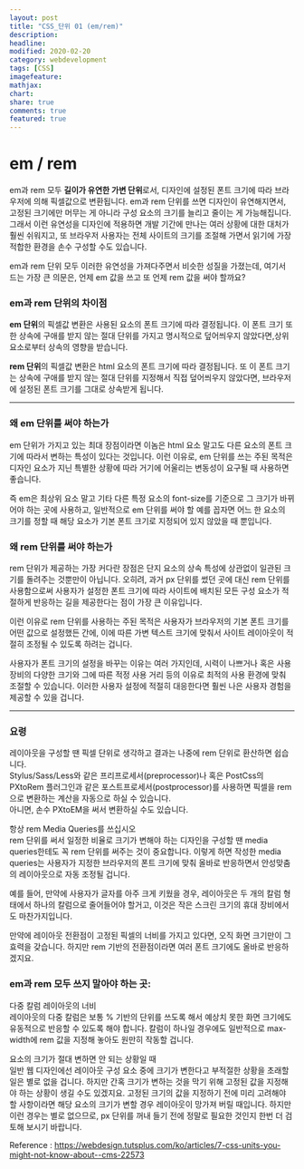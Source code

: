 ```yaml
---
layout: post
title: "CSS_단위 01 (em/rem)"
description:
headline:
modified: 2020-02-20
category: webdevelopment
tags: [CSS]
imagefeature:
mathjax:
chart:
share: true
comments: true
featured: true
---
```


# em / rem

em과 rem 모두 **길이가 유연한 가변 단위**로서, 디자인에 설정된 폰트 크기에 따라 브라우저에 의해 픽셀값으로 변환됩니다.
em과 rem 단위를 쓰면 디자인이 유연해지면서, 고정된 크기에만 머무는 게 아니라 구성 요소의 크기를 늘리고 줄이는 게 가능해집니다. 그래서 이런 유연성을 디자인에 적용하면 개발 기간에 만나는 여러 상황에 대한 대처가 훨씬 쉬워지고, 또 브라우저 사용자는 전체 사이트의 크기를 조절해 가면서 읽기에 가장 적합한 환경을 손수 구성할 수도 있습니다.

em과 rem 단위 모두 이러한 유연성을 가져다주면서 비슷한 성질을 가졌는데, 여기서 드는 가장 큰 의문은, 언제 em 값을 쓰고 또 언제 rem 값을 써야 할까요?

### em과 rem 단위의 차이점

**em 단위**의 픽셀값 변환은 사용된 요소의 폰트 크기에 따라 결정됩니다. 이 폰트 크기 또한 상속에 구애를 받지 않는 절대 단위를 가지고 명시적으로 덮어씌우지 않았다면,<span class="orange">상위 요소로부터 상속의 영향을 받습니다.</span>

**rem 단위**의 픽셀값 변환은 html 요소의 폰트 크기에 따라 결정됩니다. 또 이 폰트 크기는 상속에 구애를 받지 않는 절대 단위를 지정해서 직접 덮어씌우지 않았다면, <span class="orange">브라우저에 설정된 폰트 크기를 그대로 상속받게 됩니다.</span>

---

### 왜 em 단위를 써야 하는가

em 단위가 가지고 있는 최대 장점이라면 이놈은 html 요소 말고도 다른 요소의 폰트 크기에 따라서 변하는 특성이 있다는 것입니다.
이런 이유로, <span class="gray">em 단위를 쓰는 주된 목적은 디자인 요소가 지닌 특별한 상황에 따라 거기에 어울리는 변동성이 요구될 때 사용하면 좋습니다.</span>

즉 em은 최상위 요소 말고 기타 다른 특정 요소의 font-size를 기준으로 그 크기가 바뀌어야 하는 곳에 사용하고, 일반적으로 em 단위를 써야 할 예를 꼽자면 어느 한 요소의 크기를 정할 때 해당 요소가 기본 폰트 크기로 지정되어 있지 않았을 때 뿐입니다.

### 왜 rem 단위를 써야 하는가

rem 단위가 제공하는 가장 커다란 장점은 단지 요소의 상속 특성에 상관없이 일관된 크기를 돌려주는 것뿐만이 아닙니다. 오히려, 과거 px 단위를 썼던 곳에 대신 rem 단위를 사용함으로써 사용자가 설정한 폰트 크기에 따라 사이트에 배치된 모든 구성 요소가 적절하게 반응하는 길을 제공한다는 점이 가장 큰 이유입니다.

이런 이유로 <span class="gray">rem 단위를 사용하는 주된 목적은 사용자가 브라우저의 기본 폰트 크기를 어떤 값으로 설정했든 간에, 이에 따른 가변 텍스트 크기에 맞춰서 사이트 레이아웃이 적절히 조정될 수 있도록 하려는 겁니다.</span>

사용자가 폰트 크기의 설정을 바꾸는 이유는 여러 가지인데, 시력이 나쁘거나 혹은 사용 장비의 다양한 크기와 그에 따른 적정 사용 거리 등의 이유로 최적의 사용 환경에 맞춰 조절할 수 있습니다. 이러한 사용자 설정에 적절히 대응한다면 훨씬 나은 사용자 경험을 제공할 수 있을 겁니다.

---

### 요령

레이아웃을 구성할 땐 픽셀 단위로 생각하고 결과는 나중에 rem 단위로 환산하면 쉽습니다.  
Stylus/Sass/Less와 같은 프리프로세서(preprocessor)나 혹은 PostCss의 PXtoRem 플러그인과 같은 포스트프로세서(postprocessor)를 사용하면 픽셀을 rem으로 변환하는 계산을 자동으로 하실 수 있습니다.  
아니면, 손수 PXtoEM을 써서 변환하실 수도 있습니다.

<span class="orange">항상 rem Media Queries를 쓰십시오</span>  
rem 단위를 써서 일정한 비율로 크기가 변해야 하는 디자인을 구성할 땐 media queries한테도 꼭 rem 단위를 써주는 것이 중요합니다. 이렇게 하면 작성한 media queries는 사용자가 지정한 브라우저의 폰트 크기에 맞춰 올바로 반응하면서 안성맞춤의 레이아웃으로 자동 조정될 겁니다.

예를 들어, 만약에 사용자가 글자를 아주 크게 키웠을 경우, 레이아웃은 두 개의 칼럼 형태에서 하나의 칼럼으로 줄어들어야 할거고, 이것은 작은 스크린 크기의 휴대 장비에서도 마찬가지입니다.

만약에 레이아웃 전환점이 고정된 픽셀의 너비를 가지고 있다면, 오직 화면 크기만이 그 효력을 갖습니다. 하지만 rem 기반의 전환점이라면 여러 폰트 크기에도 올바로 반응하겠지요.

### em과 rem 모두 쓰지 말아야 하는 곳:

<span class="orange">다중 칼럼 레이아웃의 너비</span>  
레이아웃의 다중 칼럼은 보통 % 기반의 단위를 쓰도록 해서 예상치 못한 화면 크기에도 유동적으로 반응할 수 있도록 해야 합니다.
칼럼이 하나일 경우에도 일반적으로 max-width에 rem 값을 지정해 놓아도 원만히 작동할 겁니다.

<span class="orange">요소의 크기가 절대 변하면 안 되는 상황일 때</span>  
일반 웹 디자인에선 레이아웃 구성 요소 중에 크기가 변한다고 부적절한 상황을 초래할 일은 별로 없을 겁니다. 하지만 간혹 크기가 변하는 것을 막기 위해 고정된 값을 지정해야 하는 상황이 생길 수도 있겠지요.
고정된 크기의 값을 지정하기 전에 미리 고려해야 할 사항이라면 해당 요소의 크기가 변할 경우 레이아웃이 망가져 버릴 때입니다. 하지만 이런 경우는 별로 없으므로, px 단위를 꺼내 들기 전에 정말로 필요한 것인지 한번 더 검토해 보시기 바랍니다.

Reference : <https://webdesign.tutsplus.com/ko/articles/7-css-units-you-might-not-know-about--cms-22573>
